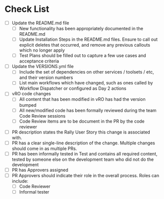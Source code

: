 # Check List

- [ ] Update the README.md file
  - [ ] New functionality has been appropriately documented in the README.md
  - [ ] Update Installation Steps in the README.md files. Ensure to call out explicit deletes that occurred, and remove any previous callouts which no longer apply
  - [ ] Test Plans should be filled out to capture a few use cases and acceptance criteria
- [ ] Update the VERSIONS.yml file
  - [ ] Include the set of dependencies on other services / toolsets / etc, and their version numbers
  - [ ] List main workflows which have changed, such as ones called by Workflow Dispatcher or configured as Day 2 actions
- [ ] vRO code changes
  - [ ] All content that has been modified in vRO has had the version bumped
  - [ ] All new/modified code has been formally reviewed during the team Code Review sessions
  - [ ] Code Review items are to be document in the PR by the code reviewer
- [ ] PR description states the Rally User Story this change is associated with.
- [ ] PR has a clear single-line description of the change.  Multiple changes should come in as multiple PRs.
- [ ] PR has been informally tested in Test and contains all required content, tested by someone else on the development team who did not do the development
- [ ] PR has Approvers assigned
- [ ] PR Approvers should indicate their role in the overall process.  Roles can include:
  - [ ] Code Reviewer
  - [ ] Informal tester
